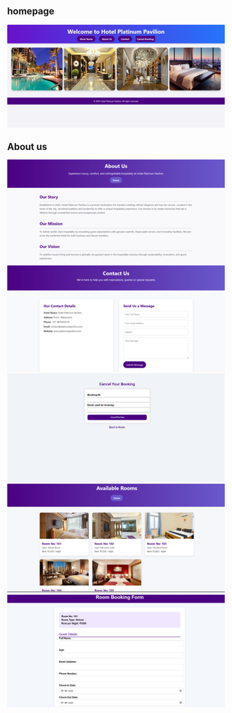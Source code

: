 ## homepage
![Screenshot](https://github.com/mansi-priya/codeAlpha_HotelReservationSystems/blob/main/screenshots/Screenshot%20(218).png)
## About us
![Screenshot](https://github.com/mansi-priya/codeAlpha_HotelReservationSystems/blob/main/screenshots/Screenshot%20(219).png)
![screenshot](https://github.com/mansi-priya/codeAlpha_HotelReservationSystems/blob/main/screenshots/Screenshot%20(220).png)
![Screenshot](https://github.com/mansi-priya/codeAlpha_HotelReservationSystems/blob/main/screenshots/Screenshot%20(221).png)
![Screenshot](https://github.com/mansi-priya/codeAlpha_HotelReservationSystems/blob/main/screenshots/Screenshot%20(222).png)
![Screenshot](https://github.com/mansi-priya/codeAlpha_HotelReservationSystems/blob/main/screenshots/Screenshot%20(223).png)


